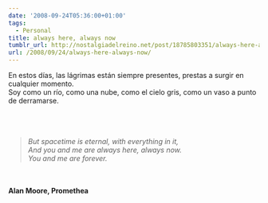 ```yaml
---
date: '2008-09-24T05:36:00+01:00'
tags:
  - Personal
title: always here, always now
tumblr_url: http://nostalgiadelreino.net/post/18785803351/always-here-always-now
url: /2008/09/24/always-here-always-now/
---
```


<p>En estos días, las lágrimas están siempre presentes, prestas a surgir en cualquier momento. <br/>Soy como un río, como una nube, como el cielo gris, como un vaso a punto de derramarse.<br/><br/><br/><br/></p><blockquote><em>But spacetime is eternal, with everything in it,<br/>And you and me are always here, always now.<br/>You and me are forever.</em></blockquote><br/><br/><strong>Alan Moore, Promethea</strong><div class="blogger-post-footer"><img width="1" height="1" src="https://blogger.googleusercontent.com/tracker/1180118427259117074-8547164728192375300?l=nostalgiadelreino.blogspot.com" alt=""/></div>